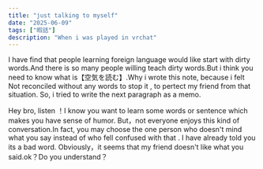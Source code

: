 ```yaml
---
title: "just talking to myself"
date: "2025-06-09"
tags: ["暇話"]
description: "When i was played in vrchat"
---
```




I have find that people learning foreign language would like start with dirty words.And there is so many people willing teach dirty words.But i think you need to know what is【空気を読む】.Why i wrote this note, because i felt Not reconciled without any words to stop it , to pertect my friend from that situation. So, i tried to write the next paragraph as a memo.

Hey bro, listen ！I know you want to learn some words or sentence which makes you have sense of humor. But，not everyone enjoys this kind of conversation.In fact, you may choose the one person who doesn't mind what you say instead of who fell confused with that . I have already told you its a bad word. Obviously，it seems that my friend doesn't like what you said.ok？Do you understand？


